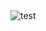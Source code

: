 <!DOCTYPE html>
<html lang="ja">
<head>
    <meta charset="UTF-8">
    <meta name="viewport" content="width=device-width, initial-scale=1.0">
    <link rel="stylesheet" href="style.css">
</head>
<body>
    <div class="main">
        <img src="test.png" alt="test">
    </div>
</body>
</html>
